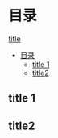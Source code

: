 # 目录

[title](#title1)

<!-- 用html的方式写标题，写好后会自动生成 up to date-->

- [目录](#目录)
  - [title 1](#title-1)
  - [title2](#title2)

<a name="title1"></a>

## title 1

<a name="title1-1"></a>

## title2
